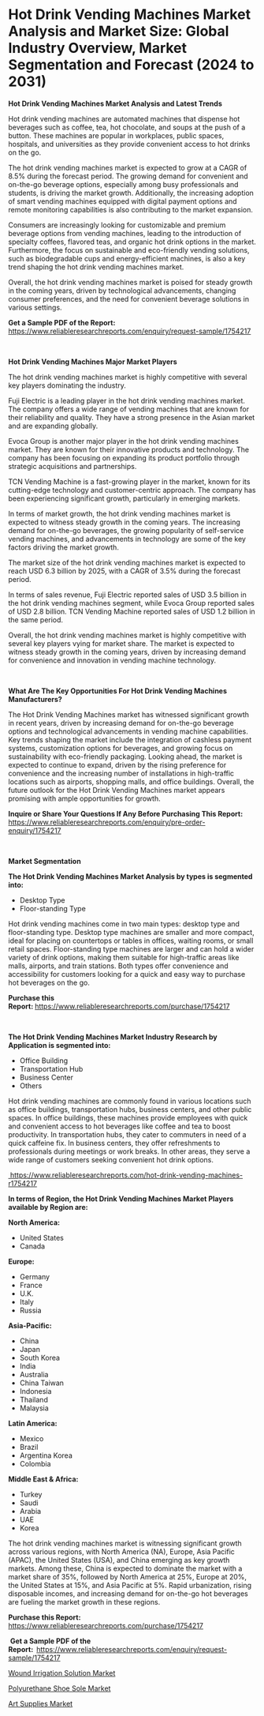 <p><h1>Hot Drink Vending Machines Market Analysis and Market Size: Global Industry Overview, Market Segmentation and Forecast (2024 to 2031)</h1></p><p><strong>Hot Drink Vending Machines Market Analysis and Latest Trends</strong></p>
<p><p>Hot drink vending machines are automated machines that dispense hot beverages such as coffee, tea, hot chocolate, and soups at the push of a button. These machines are popular in workplaces, public spaces, hospitals, and universities as they provide convenient access to hot drinks on the go.</p><p>The hot drink vending machines market is expected to grow at a CAGR of 8.5% during the forecast period. The growing demand for convenient and on-the-go beverage options, especially among busy professionals and students, is driving the market growth. Additionally, the increasing adoption of smart vending machines equipped with digital payment options and remote monitoring capabilities is also contributing to the market expansion.</p><p>Consumers are increasingly looking for customizable and premium beverage options from vending machines, leading to the introduction of specialty coffees, flavored teas, and organic hot drink options in the market. Furthermore, the focus on sustainable and eco-friendly vending solutions, such as biodegradable cups and energy-efficient machines, is also a key trend shaping the hot drink vending machines market.</p><p>Overall, the hot drink vending machines market is poised for steady growth in the coming years, driven by technological advancements, changing consumer preferences, and the need for convenient beverage solutions in various settings.</p></p>
<p><strong>Get a Sample PDF of the Report:&nbsp;</strong> <a href="https://www.reliableresearchreports.com/enquiry/request-sample/1754217">https://www.reliableresearchreports.com/enquiry/request-sample/1754217</a></p>
<p>&nbsp;</p>
<p><strong>Hot Drink Vending Machines Major Market Players</strong></p>
<p><p>The hot drink vending machines market is highly competitive with several key players dominating the industry. </p><p>Fuji Electric is a leading player in the hot drink vending machines market. The company offers a wide range of vending machines that are known for their reliability and quality. They have a strong presence in the Asian market and are expanding globally. </p><p>Evoca Group is another major player in the hot drink vending machines market. They are known for their innovative products and technology. The company has been focusing on expanding its product portfolio through strategic acquisitions and partnerships. </p><p>TCN Vending Machine is a fast-growing player in the market, known for its cutting-edge technology and customer-centric approach. The company has been experiencing significant growth, particularly in emerging markets. </p><p>In terms of market growth, the hot drink vending machines market is expected to witness steady growth in the coming years. The increasing demand for on-the-go beverages, the growing popularity of self-service vending machines, and advancements in technology are some of the key factors driving the market growth. </p><p>The market size of the hot drink vending machines market is expected to reach USD 6.3 billion by 2025, with a CAGR of 3.5% during the forecast period. </p><p>In terms of sales revenue, Fuji Electric reported sales of USD 3.5 billion in the hot drink vending machines segment, while Evoca Group reported sales of USD 2.8 billion. TCN Vending Machine reported sales of USD 1.2 billion in the same period.</p><p>Overall, the hot drink vending machines market is highly competitive with several key players vying for market share. The market is expected to witness steady growth in the coming years, driven by increasing demand for convenience and innovation in vending machine technology.</p></p>
<p>&nbsp;</p>
<p><strong>What Are The Key Opportunities For Hot Drink Vending Machines Manufacturers?</strong></p>
<p><p>The Hot Drink Vending Machines market has witnessed significant growth in recent years, driven by increasing demand for on-the-go beverage options and technological advancements in vending machine capabilities. Key trends shaping the market include the integration of cashless payment systems, customization options for beverages, and growing focus on sustainability with eco-friendly packaging. Looking ahead, the market is expected to continue to expand, driven by the rising preference for convenience and the increasing number of installations in high-traffic locations such as airports, shopping malls, and office buildings. Overall, the future outlook for the Hot Drink Vending Machines market appears promising with ample opportunities for growth.</p></p>
<p><strong>Inquire or Share Your Questions If Any Before Purchasing This Report:</strong> <a href="https://www.reliableresearchreports.com/enquiry/pre-order-enquiry/1754217">https://www.reliableresearchreports.com/enquiry/pre-order-enquiry/1754217</a></p>
<p>&nbsp;</p>
<p><strong>Market Segmentation</strong></p>
<p><strong>The Hot Drink Vending Machines Market Analysis by types is segmented into:</strong></p>
<p><ul><li>Desktop Type</li><li>Floor-standing Type</li></ul></p>
<p><p>Hot drink vending machines come in two main types: desktop type and floor-standing type. Desktop type machines are smaller and more compact, ideal for placing on countertops or tables in offices, waiting rooms, or small retail spaces. Floor-standing type machines are larger and can hold a wider variety of drink options, making them suitable for high-traffic areas like malls, airports, and train stations. Both types offer convenience and accessibility for customers looking for a quick and easy way to purchase hot beverages on the go.</p></p>
<p><strong>Purchase this Report:&nbsp;</strong><a href="https://www.reliableresearchreports.com/purchase/1754217">https://www.reliableresearchreports.com/purchase/1754217</a></p>
<p>&nbsp;</p>
<p><strong>The Hot Drink Vending Machines Market Industry Research by Application is segmented into:</strong></p>
<p><ul><li>Office Building</li><li>Transportation Hub</li><li>Business Center</li><li>Others</li></ul></p>
<p><p>Hot drink vending machines are commonly found in various locations such as office buildings, transportation hubs, business centers, and other public spaces. In office buildings, these machines provide employees with quick and convenient access to hot beverages like coffee and tea to boost productivity. In transportation hubs, they cater to commuters in need of a quick caffeine fix. In business centers, they offer refreshments to professionals during meetings or work breaks. In other areas, they serve a wide range of customers seeking convenient hot drink options.</p></p>
<p><a href="https://www.reliableresearchreports.com/hot-drink-vending-machines-r1754217">&nbsp;https://www.reliableresearchreports.com/hot-drink-vending-machines-r1754217</a></p>
<p><strong>In terms of Region, the Hot Drink Vending Machines Market Players available by Region are:</strong></p>
<p>
    <p> <strong> North America: </strong>
        <ul>
            <li>United States</li>
            <li>Canada</li>
        </ul>
        </p> 
    <p> <strong> Europe: </strong>
        <ul>
            <li>Germany</li>
            <li>France</li>
            <li>U.K.</li>
            <li>Italy</li>
            <li>Russia</li>
        </ul>
        </p> 
    <p> <strong> Asia-Pacific: </strong>
        <ul>
            <li>China</li>
            <li>Japan</li>
            <li>South Korea</li>
            <li>India</li>
            <li>Australia</li>
            <li>China Taiwan</li>
            <li>Indonesia</li>
            <li>Thailand</li>
            <li>Malaysia</li>
        </ul>
        </p> 
    <p> <strong> Latin America: </strong>
        <ul>
            <li>Mexico</li>
            <li>Brazil</li>
            <li>Argentina Korea</li>
            <li>Colombia</li>
        </ul>
        </p> 
    <p> <strong> Middle East & Africa: </strong>
        <ul>
            <li>Turkey</li>
            <li>Saudi</li>
            <li>Arabia</li>
            <li>UAE</li>
            <li>Korea</li>
        </ul>
    </p>
    </p>
<p><p>The hot drink vending machines market is witnessing significant growth across various regions, with North America (NA), Europe, Asia Pacific (APAC), the United States (USA), and China emerging as key growth markets. Among these, China is expected to dominate the market with a market share of 35%, followed by North America at 25%, Europe at 20%, the United States at 15%, and Asia Pacific at 5%. Rapid urbanization, rising disposable incomes, and increasing demand for on-the-go hot beverages are fueling the market growth in these regions.</p></p>
<p><strong>Purchase this Report: </strong><a href="https://www.reliableresearchreports.com/purchase/1754217">https://www.reliableresearchreports.com/purchase/1754217</a></p>
<p>&nbsp;<strong>Get a Sample PDF of the Report:&nbsp;&nbsp;</strong><a href="https://www.reliableresearchreports.com/enquiry/request-sample/1754217">https://www.reliableresearchreports.com/enquiry/request-sample/1754217</a></p>
<p><strong></strong></p>
<p><p><a href="https://www.linkedin.com/pulse/wound-irrigation-solution-market-exploring-share-trends-jbqie?trackingId=AmowL167NlshwbL1Rf9Nig%3D%3D">Wound Irrigation Solution Market</a></p><p><a href="https://www.linkedin.com/pulse/polyurethane-shoe-sole-market-size-trends-complete-industry-dcqhe?trackingId=RNYc8crtUForR25sbsjExw%3D%3D">Polyurethane Shoe Sole Market</a></p><p><a href="https://www.linkedin.com/pulse/art-supplies-market-research-report-its-history-forecast-ylffe?trackingId=XPoQNxmux7lwgKzkJX%2F6BQ%3D%3D">Art Supplies Market</a></p></p>
